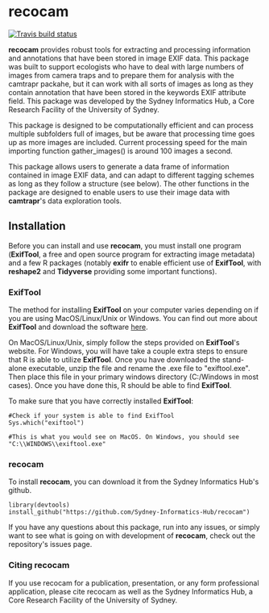 

# recocam

<!-- badges: start -->
[![Travis build status](https://travis-ci.org/informatics/recocam.svg?branch=master)](https://travis-ci.org/informatics/recocam)
<!-- badges: end -->

**recocam** provides robust tools for extracting and processing information and annotations that have been stored in image EXIF data. This package was built to support ecologists who have to deal with large numbers of images from camera traps and to prepare them for analysis with the camtrapr packahe, but it can work with all sorts of images as long as they contain annotation that have been stored in the keywords EXIF attribute field. This package was developed by the Sydney Informatics Hub, a Core Research Facility of the University of Sydney.

This package is designed to be computationally efficient and can process multiple subfolders full of images, but be aware that processing time goes up as more images are included. Current processing speed for the main importing function gather_images() is around 100 images a second.

This package allows users to generate a data frame of information contained in image EXIF data, and can adapt to different tagging schemes as long as they follow a structure (see below). The other functions in the package are designed to enable users to use their image data with **camtrapr**'s data exploration tools.

## Installation

Before you can install and use **recocam**, you must install one program (**ExifTool**, a free and open source program for extracting image metadata) and a few R packages (notably **exifr** to enable efficient use of **ExifTool**, with **reshape2** and **Tidyverse** providing some important functions).

### ExifTool

The method for installing **ExifTool** on your computer varies depending on if you are using MacOS/Linux/Unix or Windows. You can find out more about **ExifTool** and download the software [here](https://exiftool.org/).

On MacOS/Linux/Unix, simply follow the steps provided on **ExifTool**'s website. For Windows, you will have take a couple extra steps to ensure that R is able to utilize **ExifTool**. Once you have downloaded the stand-alone executable, unzip the file and rename the .exe file to "exiftool.exe". Then place this file in your primary windows directory (C:/Windows in most cases). Once you have done this, R should be able to find **ExifTool**.

To make sure that you have correctly installed **ExifTool**:
```{r exif tool stuff}
#Check if your system is able to find ExifTool
Sys.which("exiftool")

#This is what you would see on MacOS. On Windows, you should see "C:\\WINDOWS\\exiftool.exe"
```
### recocam

To install **recocam**, you can download it from the Sydney Informatics Hub's github. 

``` {r installing packages, eval=FALSE}
library(devtools)
install_github("https://github.com/Sydney-Informatics-Hub/recocam")
```
If you have any questions about this package, run into any issues, or simply want to see what is going on with development of **recocam**, check out the repository's issues page.

### Citing recocam

If you use recocam for a publication, presentation, or any form professional application, please cite recocam as well as the Sydney Informatics Hub, a Core Research Facility of the University of Sydney.
